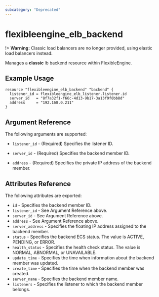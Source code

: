 ```yaml
---
subcategory: "Deprecated"
---
```


# flexibleengine_elb_backend

!> **Warning:** Classic load balancers are no longer provided, using elastic load balancers instead.

Manages a **classic** lb backend resource within FlexibleEngine.

## Example Usage

```hcl
resource "flexibleengine_elb_backend" "backend" {
  listener_id = flexibleengine_elb_listener.listener.id
  server_id   = "8f7a32f1-f66c-4d13-9b17-3a13f9f0bb8d"
  address     = "192.168.0.211"
}
```

## Argument Reference

The following arguments are supported:

* `listener_id` - (Required) Specifies the listener ID.

* `server_id` - (Required) Specifies the backend member ID.

* `address` - (Required) Specifies the private IP address of the backend member.

## Attributes Reference

The following attributes are exported:

* `id` - Specifies the backend member ID.
* `listener_id` - See Argument Reference above.
* `server_id` - See Argument Reference above.
* `address` - See Argument Reference above.
* `server_address` - Specifies the floating IP address assigned to the backend member.
* `status` - Specifies the backend ECS status. The value is ACTIVE, PENDING,
    or ERROR.
* `health_status` - Specifies the health check status. The value is NORMAL,
    ABNORMAL, or UNAVAILABLE.
* `update_time` - Specifies the time when information about the backend member
    was updated.
* `create_time` - Specifies the time when the backend member was created.
* `server_name` - Specifies the backend member name.
* `listeners` - Specifies the listener to which the backend member belongs.
